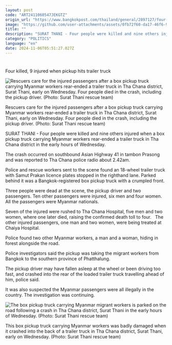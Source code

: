 ```yaml
---
layout: post
code: "ART2411060547JEKGTZ"
origin_url: "https://www.bangkokpost.com/thailand/general/2897127/four-killed-9-injured-when-pickup-hits-trailer-truck"
image: "https://github.com/user-attachments/assets/0fb72f60-da17-46f6-9bb9-9b8221631159"
title: ""
description: "SURAT THANI - Four people were killed and nine others injured when a box pickup truck carrying Myanmar workers rear-ended a trailer truck in Tha Chana district in the early hours of Wednesday."
category: "POLITICS"
language: "en"
date: 2024-11-06T05:51:27.027Z
---
```


# 

Four killed, 9 injured when pickup hits trailer truck

![Rescuers care for the injured passengers after a box pickup truck carrying Myanmar workers rear-ended a trailer truck in Tha Chana district, Surat Thani, early on Wednesday. Four people died in the crash, including the pickup driver. (Photo: Surat Thani rescue team)](https://github.com/user-attachments/assets/163f3078-5b60-4af6-8c9e-af1a61039118)

Rescuers care for the injured passengers after a box pickup truck carrying Myanmar workers rear-ended a trailer truck in Tha Chana district, Surat Thani, early on Wednesday. Four people died in the crash, including the pickup driver. (Photo: Surat Thani rescue team)

SURAT THANI - Four people were killed and nine others injured when a box pickup truck carrying Myanmar workers rear-ended a trailer truck in Tha Chana district in the early hours of Wednesday.

The crash occurred on southbound Asian Highway 41 in tambon Prasong and was reported to Tha Chana police radio about 2.42am.

Police and rescue workers sent to the scene found an 18-wheel trailer truck with Samut Prakan licence plates stopped in the righthand lane. Parked behind it was a Bangkok-registered box pickup truck with a crumpled front.

Three people were dead at the scene, the pickup driver and two passengers. Ten other passengers were injured, six men and four women. All the passengers were Myanmar nationals.

Seven of the injured were rushed to Tha Chana Hospital, five men and two women, where one later died, raising the confirmed death toll to four.   The other injured passengers, one man and two women, were being treated at Chaiya Hospital.

Police found two other Myanmar workers, a man and a woman, hiding in  forest alongside the road.

Police investigators said the pickup was taking the migrant workers from Bangkok to the southern province of Phatthalung.

The pickup driver may have fallen asleep at the wheel or been driving too fast, and crashed into the rear of the loaded trailer truck travelling ahead of him, police said.

It was also suspected the Myanmar passengers were all illegally in the country. The investigation was continuing.

![The box pickup truck carrying Myanmar migrant workers is parked on the road following a crash in Tha Chana district, Surat Thani in the early hours of Wednesday. (Photo: Surat Thani rescue team)](https://github.com/user-attachments/assets/1409fadd-d846-424b-abe7-c3ce6e0c5290)

This box pickup truck carrying Myanmar workers was badly damaged when it crashed into the back of a trailer truck in Tha Chana district, Surat Thani, early on Wednesday. (Photo: Surat Thani rescue team)